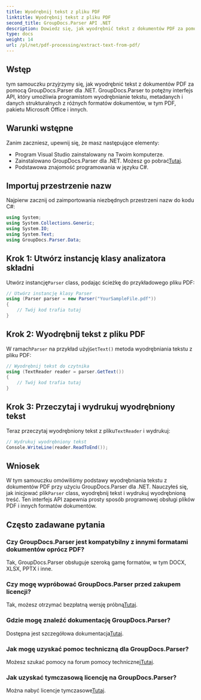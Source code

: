 ```yaml
---
title: Wyodrębnij tekst z pliku PDF
linktitle: Wyodrębnij tekst z pliku PDF
second_title: GroupDocs.Parser API .NET
description: Dowiedz się, jak wyodrębnić tekst z dokumentów PDF za pomocą GroupDocs.Parser dla .NET. Samouczek krok po kroku dla programistów.
type: docs
weight: 14
url: /pl/net/pdf-processing/extract-text-from-pdf/
---
```

## Wstęp
tym samouczku przyjrzymy się, jak wyodrębnić tekst z dokumentów PDF za pomocą GroupDocs.Parser dla .NET. GroupDocs.Parser to potężny interfejs API, który umożliwia programistom wyodrębnianie tekstu, metadanych i danych strukturalnych z różnych formatów dokumentów, w tym PDF, pakietu Microsoft Office i innych.
## Warunki wstępne
Zanim zaczniesz, upewnij się, że masz następujące elementy:
- Program Visual Studio zainstalowany na Twoim komputerze.
-  Zainstalowano GroupDocs.Parser dla .NET. Możesz go pobrać[Tutaj](https://releases.groupdocs.com/parser/net/).
- Podstawowa znajomość programowania w języku C#.

## Importuj przestrzenie nazw
Najpierw zacznij od zaimportowania niezbędnych przestrzeni nazw do kodu C#:
```csharp
using System;
using System.Collections.Generic;
using System.IO;
using System.Text;
using GroupDocs.Parser.Data;
```
## Krok 1: Utwórz instancję klasy analizatora składni
 Utwórz instancję`Parser` class, podając ścieżkę do przykładowego pliku PDF:
```csharp
// Utwórz instancję klasy Parser
using (Parser parser = new Parser("YourSampleFile.pdf"))
{
    // Twój kod trafia tutaj
}
```
## Krok 2: Wyodrębnij tekst z pliku PDF
 W ramach`Parser` na przykład użyj`GetText()` metoda wyodrębniania tekstu z pliku PDF:
```csharp
// Wyodrębnij tekst do czytnika
using (TextReader reader = parser.GetText())
{
    // Twój kod trafia tutaj
}
```
## Krok 3: Przeczytaj i wydrukuj wyodrębniony tekst
 Teraz przeczytaj wyodrębniony tekst z pliku`TextReader` i wydrukuj:
```csharp
// Wydrukuj wyodrębniony tekst
Console.WriteLine(reader.ReadToEnd());
```

## Wniosek
 W tym samouczku omówiliśmy podstawy wyodrębniania tekstu z dokumentów PDF przy użyciu GroupDocs.Parser dla .NET. Nauczyłeś się, jak inicjować plik`Parser` class, wyodrębnij tekst i wydrukuj wyodrębnioną treść. Ten interfejs API zapewnia prosty sposób programowej obsługi plików PDF i innych formatów dokumentów.

## Często zadawane pytania
### Czy GroupDocs.Parser jest kompatybilny z innymi formatami dokumentów oprócz PDF?
Tak, GroupDocs.Parser obsługuje szeroką gamę formatów, w tym DOCX, XLSX, PPTX i inne.
### Czy mogę wypróbować GroupDocs.Parser przed zakupem licencji?
 Tak, możesz otrzymać bezpłatną wersję próbną[Tutaj](https://releases.groupdocs.com/).
### Gdzie mogę znaleźć dokumentację GroupDocs.Parser?
 Dostępna jest szczegółowa dokumentacja[Tutaj](https://reference.groupdocs.com/parser/net/).
### Jak mogę uzyskać pomoc techniczną dla GroupDocs.Parser?
 Możesz szukać pomocy na forum pomocy technicznej[Tutaj](https://forum.groupdocs.com/c/parser/17).
### Jak uzyskać tymczasową licencję na GroupDocs.Parser?
 Można nabyć licencje tymczasowe[Tutaj](https://purchase.groupdocs.com/temporary-license/).